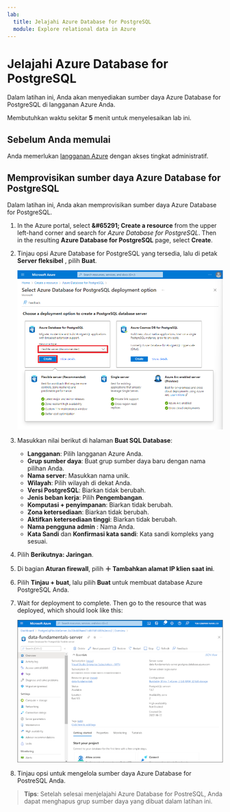 ```yaml
---
lab:
  title: Jelajahi Azure Database for PostgreSQL
  module: Explore relational data in Azure
---
```


# <a name="explore-azure-database-for-postgresql"></a>Jelajahi Azure Database for PostgreSQL

Dalam latihan ini, Anda akan menyediakan sumber daya Azure Database for PostgreSQL di langganan Azure Anda.

Membutuhkan waktu sekitar **5** menit untuk menyelesaikan lab ini.

## <a name="before-you-start"></a>Sebelum Anda memulai

Anda memerlukan [langganan Azure](https://azure.microsoft.com/free) dengan akses tingkat administratif.

## <a name="provision-an-azure-database-for-postgresql-resource"></a>Memprovisikan sumber daya Azure Database for PostgreSQL

Dalam latihan ini, Anda akan memprovisikan sumber daya Azure Database for PostgreSQL.

1. In the Azure portal, select <bpt id="p1">**</bpt>&amp;#65291; Create a resource<ept id="p1">**</ept> from the upper left-hand corner and search for <bpt id="p2">*</bpt>Azure Database for PostgreSQL<ept id="p2">*</ept>. Then in the resulting <bpt id="p1">**</bpt>Azure Database for PostgreSQL<ept id="p1">**</ept> page, select <bpt id="p2">**</bpt>Create<ept id="p2">**</ept>.

1. Tinjau opsi Azure Database for PostgreSQL yang tersedia, lalu di petak **Server fleksibel** , pilih **Buat**.

    ![Cuplikan layar opsi penyebaran Azure Database for PostgreSQL](images/postgresql-options.png)

1. Masukkan nilai berikut di halaman **Buat SQL Database**:
    - **Langganan**: Pilih langganan Azure Anda.
    - **Grup sumber daya**: Buat grup sumber daya baru dengan nama pilihan Anda.
    - **Nama server**: Masukkan nama unik.
    - **Wilayah**: Pilih wilayah di dekat Anda.
    - **Versi PostgreSQL**: Biarkan tidak berubah.
    - **Jenis beban kerja**: Pilih **Pengembangan**.
    - **Komputasi + penyimpanan**: Biarkan tidak berubah.
    - **Zona ketersediaan**: Biarkan tidak berubah.
    - **Aktifkan ketersediaan tinggi**: Biarkan tidak berubah.
    - **Nama pengguna admin** : Nama Anda.
    - **Kata Sandi** dan **Konfirmasi kata sandi**: Kata sandi kompleks yang sesuai.

1. Pilih **Berikutnya: Jaringan**.

1. Di bagian **Aturan firewall**, pilih **&#65291; Tambahkan alamat IP klien saat ini**.

1. Pilih **Tinjau + buat**, lalu pilih **Buat** untuk membuat database Azure PostgreSQL Anda.

1. Wait for deployment to complete. Then go to the resource that was deployed, which should look like this:

    ![Cuplikan layar portal Microsoft Azure yang menampilkan halaman Azure Database for PostgreSQL.](images/postgresql-portal.png)

1. Tinjau opsi untuk mengelola sumber daya Azure Database for PostreSQL Anda.

> **Tips**: Setelah selesai menjelajahi Azure Database for PostreSQL, Anda dapat menghapus grup sumber daya yang dibuat dalam latihan ini.
